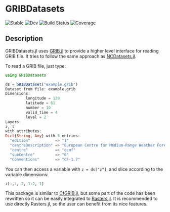 # GRIBDatasets

[![Stable](https://img.shields.io/badge/docs-stable-blue.svg)](https://juliageo.org/GRIBDatasets.jl/stable/)
[![Dev](https://img.shields.io/badge/docs-dev-blue.svg)](https://juliageo.org/GRIBDatasets.jl/dev/)
[![Build Status](https://github.com/tcarion/GRIBDatasets.jl/actions/workflows/CI.yml/badge.svg?branch=main)](https://github.com/JuliaGeo/GRIBDatasets.jl/actions/workflows/CI.yml?query=branch%3Amain)
[![Coverage](https://codecov.io/gh/JuliaGeo/GRIBDatasets.jl/branch/main/graph/badge.svg)](https://codecov.io/gh/JuliaGeo/GRIBDatasets.jl)

## Description

GRIBDatasets.jl uses [GRIB.jl](https://weech.github.io/GRIB.jl) to provide a higher level interface for reading GRIB file. It tries to follow the same approach as [NCDatasets.jl](https://github.com/JuliaGeo/NetCDF.jl).

To read a GRIB file, just type:

```julia
using GRIBDatasets

ds = GRIBDataset("example.grib")
Dataset from file: example.grib
Dimensions:
         longitude = 120
         latitude = 61
         number = 10
         valid_time = 4
         level = 2
Layers:
z, t
with attributes:
Dict{String, Any} with 5 entries:
  "edition"           => "1"
  "centreDescription" => "European Centre for Medium-Range Weather Forecasts"
  "centre"            => "ecmf"
  "subCentre"         => "0"
  "Conventions"       => "CF-1.7"
```

You can then access a variable with `z = ds["z"]`, and slice according to the variable dimensions:

```julia
z[:,:, 2, 1:2, 1]
```

This package is similar to [CfGRIB.jl](https://github.com/ecmwf/cfgrib.jl), but some part of the code has been rewritten so it can be easily integrated to [Rasters.jl](https://github.com/rafaqz/Rasters.jl). It is recommended to use directly Rasters.jl, so the user can benefit from its nice features.

